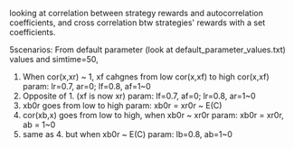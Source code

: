 looking at correlation between strategy rewards and autocorrelation coefficients, and cross correlation btw strategies' rewards with a set coefficients.

5scenarios:
From default parameter (look at default_parameter_values.txt) values and simtime=50,
1. When cor(x,xr) ~ 1, xf cahgnes from low cor(x,xf) to high cor(x,xf)
param: lr=0.7, ar=0; lf=0.8, af=1~0
2. Opposite of 1. (xf is now xr)
param: lf=0.7, af=0; lr=0.8, ar=1~0
3. xb0r goes from low to high 
param: xb0r = xr0r ~ E(C)
4. cor(xb,x) goes from low to high, when xb0r ~ xr0r
param: xb0r = xr0r, ab = 1~0
5. same as 4. but when xb0r ~ E(C)
param: lb=0.8, ab=1~0

